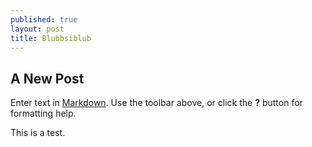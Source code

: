 ```yaml
---
published: true
layout: post
title: Blubbsiblub
---
```

## A New Post

Enter text in [Markdown](http://daringfireball.net/projects/markdown/). Use the toolbar above, or click the **?** button for formatting help.

This is a test.
